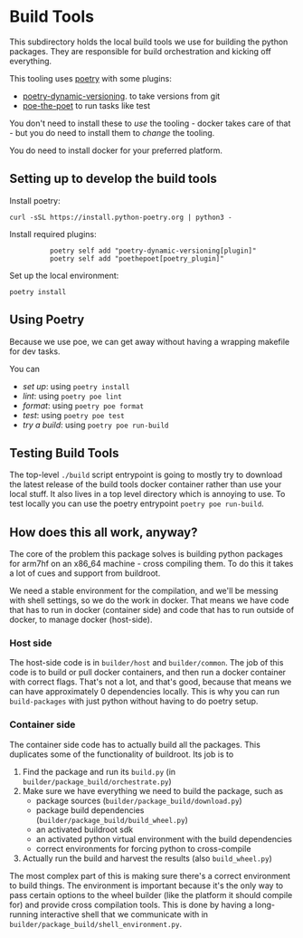 # Build Tools

This subdirectory holds the local build tools we use for building the python packages. They are responsible for build orchestration and kicking off everything.

This tooling uses [poetry](python-poetry.org) with some plugins:
- [poetry-dynamic-versioning](https://pypi.org/project/poetry-dynamic-versioning/). to take versions from git
- [poe-the-poet](https://pypi.org/project/poethepoet/) to run tasks like test

You don't need to install these to _use_ the tooling - docker takes care of that - but you do need to install them to _change_ the tooling.

You do need to install docker for your preferred platform.

## Setting up to develop the build tools

Install poetry:

``` shell
curl -sSL https://install.python-poetry.org | python3 -
```

Install required plugins:

``` shell
          poetry self add "poetry-dynamic-versioning[plugin]"
          poetry self add "poethepoet[poetry_plugin]"
```

Set up the local environment:

``` shell
poetry install
```

## Using Poetry

Because we use poe, we can get away without having a wrapping makefile for dev tasks.

You can

- *set up*: using `poetry install`
- *lint*: using `poetry poe lint`
- *format*: using `poetry poe format`
- *test*: using `poetry poe test`
- *try a build*: using `poetry poe run-build`

## Testing Build Tools

The top-level `./build` script entrypoint is going to mostly try to download the latest release of the build tools docker container rather than use your local stuff. It also lives in a top level directory which is annoying to use. To test locally you can use the poetry entrypoint `poetry poe run-build`.

## How does this all work, anyway?

The core of the problem this package solves is building python packages for arm7hf on an x86_64 machine - cross compiling them. To do this it takes a lot of cues and support from buildroot.

We need a stable environment for the compilation, and we'll be messing with shell settings, so we do the work in docker. That means we have code that has to run in docker (container side) and code that has to run outside of docker, to manage docker (host-side).

### Host side

The host-side code is in `builder/host` and `builder/common`. The job of this code is to build or pull docker containers, and then run a docker container with correct flags. That's not a lot, and that's good, because that means we can have approximately 0 dependencies locally. This is why you can run `build-packages` with just python without having to do poetry setup.

### Container side

The container side code has to actually build all the packages. This duplicates some of the functionality of buildroot. Its job is to
1. Find the package and run its `build.py` (in `builder/package_build/orchestrate.py`)
2. Make sure we have everything we need to build the package, such as 
   - package sources (`builder/package_build/download.py`)
   - package build dependencies (`builder/package_build/build_wheel.py`)
   - an activated buildroot sdk
   - an activated python virtual environment with the build dependencies
   - correct environments for forcing python to cross-compile
3. Actually run the build and harvest the results (also `build_wheel.py`)

The most complex part of this is making sure there's a correct environment to build things. The environment is important because it's the only way to pass certain options to the wheel builder (like the platform it should compile for) and provide cross compilation tools. This is done by having a long-running interactive shell that we communicate with in `builder/package_build/shell_environment.py`. 
